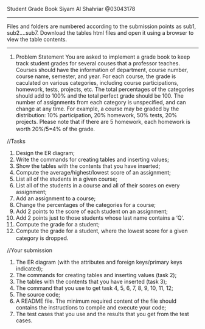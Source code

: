 Student Grade Book
Siyam Al Shahriar
@03043178
______________________
Files and folders are numbered according to the submission points as sub1, sub2….sub7. Download the tables html files and open it using a browser to view the table contents. 
_________________________

1. Problem Statement
You are asked to implement a grade book to keep track student grades for several couses that a professor teaches. Courses should have the information of department, course number, course name, semester, and year.  For each course, the grade is caculated on various categories, including course participations, homework, tests, projects, etc.  The total percentages of the categories should add to 100% and the total perfect grade should be 100. The number of assignments from each category is unspecified, and can change at any time.  For example, a course may be graded by the distribution: 10% participation, 20% homework, 50% tests, 20% projects. Please note that if there are 5 homework, each homework is worth 20%/5=4% of the grade.
　


//Tasks
1.	Design the ER diagram;
2.	Write the commands for creating tables and inserting values;
3.	Show the tables with the contents that you have inserted;
4.	Compute the average/highest/lowest score of an assignment;
5.	List all of the students in a given course;
6.	List all of the students in a course and all of their scores on every assignment;
7.	Add an assignment to a course;
8.	Change the percentages of the categories for a course;
9.	Add 2 points to the score of each student on an assignment;
10.	Add 2 points just to those students whose last name contains a ‘Q’.
11.	Compute the grade for a student;
12.	Compute the grade for a student, where the lowest score for a given category is dropped.
　



//Your submission
1.	The ER diagram (with the attributes and foreign keys/primary keys indicated);
2.	The commands for creating tables and inserting values (task 2);
3.	The tables with the contents that you have inserted (task 3);
4.	The command that you use to get task 4, 5, 6, 7, 8, 9, 10, 11, 12;
5.	The source code;
6.	A README file. The minimum required content of the file should contains the instructions to compile and execute your code;
7.	The test cases that you use and the results that you get from the test cases.



